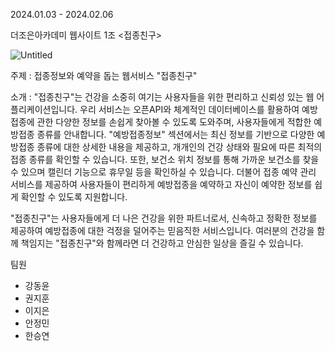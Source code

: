 2024.01.03 - 2024.02.06 

더조은아카데미 웹사이트 1조 <접종친구>

![Untitled](https://github.com/tenxx10/Team-project/assets/143534556/c92e2566-d467-4883-801a-581d4c0f01b4)




주제 : 접종정보와 예약을 돕는 웹서비스 "접종친구"

소개 : "접종친구"는 건강을 소중히 여기는 사용자들을 위한 편리하고 신뢰성 있는 웹 어플리케이션입니다.
우리 서비스는 오픈API와 체계적인 데이터베이스를 활용하여 예방접종에 관한 다양한 정보를 손쉽게 찾아볼 수 있도록 도와주며, 사용자들에게 적합한 예방접종 종류를 안내합니다.
"예방접종정보" 섹션에서는 최신 정보를 기반으로 다양한 예방접종 종류에 대한 상세한 내용을 제공하고, 개개인의 건강 상태와 필요에 따른 최적의 접종 종류를 확인할 수 있습니다.
또한, 보건소 위치 정보를 통해 가까운 보건소를 찾을 수 있으며 캘린더 기능으로 휴무일 등을 확인하실 수 있습니다.
더불어 접종 예약 관리 서비스를 제공하여 사용자들이 편리하게 예방접종을 예약하고 자신이 예약한 정보를 쉽게 확인할 수 있도록 지원합니다.

"접종친구"는 사용자들에게 더 나은 건강을 위한 파트너로서, 신속하고 정확한 정보를 제공하여 예방접종에 대한 걱정을 덜어주는 믿음직한 서비스입니다.
여러분의 건강을 함께 책임지는 "접종친구"와 함께라면 더 건강하고 안심한 일상을 즐길 수 있습니다.

팀원
- 강동윤
- 권지훈
- 이지은
- 안정민
- 한승연






